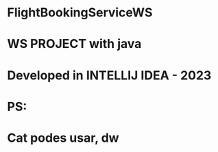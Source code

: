 # FlightBookingServiceWS
# WS PROJECT with java 
# Developed in INTELLIJ IDEA - 2023



# PS:
# Cat podes usar, dw

